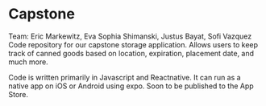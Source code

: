 # Capstone
Team: Eric Markewitz, Eva Sophia Shimanski, Justus Bayat, Sofi Vazquez
Code repository for our capstone storage application. Allows users to keep track of canned goods based on location, expiration, placement date, and much more. 

Code is written primarily in Javascript and Reactnative. It can run as a native app on iOS or Android using expo. Soon to be published to the App Store.
